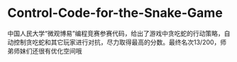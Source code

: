# Control-Code-for-the-Snake-Game
中国人民大学“微观博易”编程竞赛参赛代码，给出了游戏中贪吃蛇的行动策略，自动控制贪吃蛇和其它玩家进行对抗，尽力取得最高的分数。最终名次13/200，师弟师妹们还很有优化空间哦
